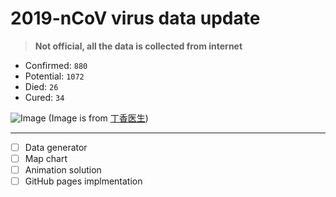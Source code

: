 # 2019-nCoV virus data update
> **Not official, all the data is collected from internet**

- Confirmed: `880`
- Potential: `1072`
- Died: `26`
- Cured: `34`

![Image](https://img1.dxycdn.com/2020/0123/900/3392539670101062823-73.jpg)
(Image is from [丁香医生](https://3g.dxy.cn/newh5/view/pneumonia?from=timeline&isappinstalled=0&scene=2&clicktime=1579606478&enterid=1579606478))

---
- [ ] Data generator
- [ ] Map chart
- [ ] Animation solution
- [ ] GitHub pages implmentation
